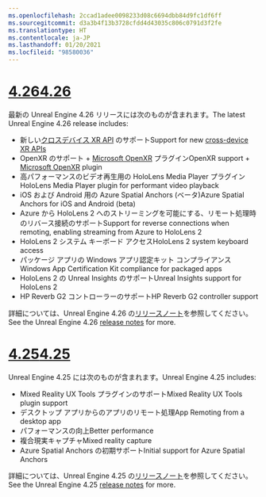 ```yaml
---
ms.openlocfilehash: 2ccad1adee0098233d08c6694dbb84d9fc1df6ff
ms.sourcegitcommit: d3a3b4f13b3728cfdd4d43035c806c0791d3f2fe
ms.translationtype: HT
ms.contentlocale: ja-JP
ms.lasthandoff: 01/20/2021
ms.locfileid: "98580036"
---
```

# <a name="426"></a>[<span data-ttu-id="59ef9-101">4.26</span><span class="sxs-lookup"><span data-stu-id="59ef9-101">4.26</span></span>](#tab/ue426)

<span data-ttu-id="59ef9-102">最新の Unreal Engine 4.26 リリースには次のものが含まれます。</span><span class="sxs-lookup"><span data-stu-id="59ef9-102">The latest Unreal Engine 4.26 release includes:</span></span>
* <span data-ttu-id="59ef9-103">新しい[クロスデバイス XR API](../unreal-porting.md) のサポート</span><span class="sxs-lookup"><span data-stu-id="59ef9-103">Support for new [cross-device XR APIs](../unreal-porting.md)</span></span>
* <span data-ttu-id="59ef9-104">OpenXR のサポート + [Microsoft OpenXR](https://github.com/microsoft/Microsoft-OpenXR-Unreal) プラグイン</span><span class="sxs-lookup"><span data-stu-id="59ef9-104">OpenXR support + [Microsoft OpenXR](https://github.com/microsoft/Microsoft-OpenXR-Unreal) plugin</span></span> 
* <span data-ttu-id="59ef9-105">高パフォーマンスのビデオ再生用の HoloLens Media Player プラグイン</span><span class="sxs-lookup"><span data-stu-id="59ef9-105">HoloLens Media Player plugin for performant video playback</span></span>
* <span data-ttu-id="59ef9-106">iOS および Android 用の Azure Spatial Anchors (ベータ)</span><span class="sxs-lookup"><span data-stu-id="59ef9-106">Azure Spatial Anchors for iOS and Android (beta)</span></span>
* <span data-ttu-id="59ef9-107">Azure から HoloLens 2 へのストリーミングを可能にする、リモート処理時のリバース接続のサポート</span><span class="sxs-lookup"><span data-stu-id="59ef9-107">Support for reverse connections when remoting, enabling streaming from Azure to HoloLens 2</span></span>
* <span data-ttu-id="59ef9-108">HoloLens 2 システム キーボード アクセス</span><span class="sxs-lookup"><span data-stu-id="59ef9-108">HoloLens 2 system keyboard access</span></span>
* <span data-ttu-id="59ef9-109">パッケージ アプリの Windows アプリ認定キット コンプライアンス</span><span class="sxs-lookup"><span data-stu-id="59ef9-109">Windows App Certification Kit compliance for packaged apps</span></span>
* <span data-ttu-id="59ef9-110">HoloLens 2 の Unreal Insights のサポート</span><span class="sxs-lookup"><span data-stu-id="59ef9-110">Unreal Insights support for HoloLens 2</span></span>
* <span data-ttu-id="59ef9-111">HP Reverb G2 コントローラーのサポート</span><span class="sxs-lookup"><span data-stu-id="59ef9-111">HP Reverb G2 controller support</span></span>

<span data-ttu-id="59ef9-112">詳細については、Unreal Engine 4.26 の<a href="https://docs.unrealengine.com/Support/Builds/ReleaseNotes/4_26/index.html" target="_blank" title="Unreal Engine 4.26 リリースノート">リリースノート</a>を参照してください。</span><span class="sxs-lookup"><span data-stu-id="59ef9-112">See the Unreal Engine 4.26 <a href="https://docs.unrealengine.com/Support/Builds/ReleaseNotes/4_26/index.html" target="_blank" title="Unreal Engine 4.26 release notes">release notes</a> for more.</span></span> 


# <a name="425"></a>[<span data-ttu-id="59ef9-113">4.25</span><span class="sxs-lookup"><span data-stu-id="59ef9-113">4.25</span></span>](#tab/ue425)

<span data-ttu-id="59ef9-114">Unreal Engine 4.25 には次のものが含まれます。</span><span class="sxs-lookup"><span data-stu-id="59ef9-114">Unreal Engine 4.25 includes:</span></span>
* <span data-ttu-id="59ef9-115">Mixed Reality UX Tools プラグインのサポート</span><span class="sxs-lookup"><span data-stu-id="59ef9-115">Mixed Reality UX Tools plugin support</span></span>
* <span data-ttu-id="59ef9-116">デスクトップ アプリからのアプリのリモート処理</span><span class="sxs-lookup"><span data-stu-id="59ef9-116">App Remoting from a desktop app</span></span>
* <span data-ttu-id="59ef9-117">パフォーマンスの向上</span><span class="sxs-lookup"><span data-stu-id="59ef9-117">Better performance</span></span>
* <span data-ttu-id="59ef9-118">複合現実キャプチャ</span><span class="sxs-lookup"><span data-stu-id="59ef9-118">Mixed reality capture</span></span>
* <span data-ttu-id="59ef9-119">Azure Spatial Anchors の初期サポート</span><span class="sxs-lookup"><span data-stu-id="59ef9-119">Initial support for Azure Spatial Anchors</span></span>

<span data-ttu-id="59ef9-120">詳細については、Unreal Engine 4.25 の<a href="https://docs.unrealengine.com/Support/Builds/ReleaseNotes/4_25/index.html" target="_blank" title="Unreal Engine 4.25 リリースノート">リリースノート</a>を参照してください。</span><span class="sxs-lookup"><span data-stu-id="59ef9-120">See the Unreal Engine 4.25 <a href="https://docs.unrealengine.com/Support/Builds/ReleaseNotes/4_25/index.html" target="_blank" title="Unreal Engine 4.25 release notes">release notes</a> for more.</span></span>